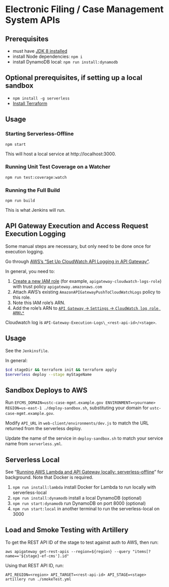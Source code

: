 # Electronic Filing / Case Management System APIs

## Prerequisites

- must have [JDK 8 installed](https://www.oracle.com/technetwork/java/javase/downloads/jdk8-downloads-2133151.html)
- install Node dependencies: `npm i`
- install DynamoDB local: `npm run install:dynamodb`

## Optional prerequisites, if setting up a local sandbox

- `npm install -g serverless`
- [Install Terraform](https://www.terraform.io/intro/getting-started/install.html)

## Usage

### Starting Serverless-Offline

`npm start`

This will host a local service at http://localhost:3000.

### Running Unit Test Coverage on a Watcher

`npm run test:coverage:watch`

### Running the Full Build

`npm run build`

This is what Jenkins will run.

## API Gateway Execution and Access Request Execution Logging

Some manual steps are necessary, but only need to be done once for execution logging.

Go through [AWS’s “Set Up CloudWatch API Logging in API Gateway”](https://aws.amazon.com/premiumsupport/knowledge-center/api-gateway-cloudwatch-logs/).

In general, you need to:

1.  [Create a new IAM role](https://console.aws.amazon.com/iam/home?region=us-east-1#/roles$new?step=type) (for example, `apigateway-cloudwatch-logs-role`) with trust policy `apigateway.amazonaws.com`
2.  Attach AWS’s existing `AmazonAPIGatewayPushToCloudWatchLogs` policy to this role.
3.  Note this IAM role’s ARN.
4.  Add the role’s ARN to [`API Gateway` -> `Settings` -> `CloudWatch log role ARN\*`](https://console.aws.amazon.com/apigateway/home?region=us-east-1#/settings)

Cloudwatch log is `API-Gateway-Execution-Logs\_<rest-api-id>/<stage>`.

## Usage

See the `Jenkinsfile`.

In general:
```sh
$cd stageDir && terraform init && terraform apply
$serverless deploy --stage myStageName
```

## Sandbox Deploys to AWS

Run `EFCMS_DOMAIN=ustc-case-mgmt.example.gov ENVIRONMENT=<yourname> REGION=us-east-1 ./deploy-sandbox.sh`, substituting your domain for `ustc-case-mgmt.example.gov`.

Modify `API_URL` in `web-client/environments/dev.js` to match the URL returned from the serverless deploy.

Update the name of the service in `deploy-sandbox.sh` to match your service name from `serverless.yml`.

## Serverless Local

See “[Running AWS Lambda and API Gateway locally: serverless-offline](https://medium.com/a-man-with-no-server/running-aws-lambda-and-api-gateway-locally-serverless-offline-3c64b3e54772)” for background. Note that Docker is required.

1. `npm run install:lambda` install Docker for Lambda to run locally with serverless-local
2. `npm run install:dynamodb` install a local DynamoDB (optional)
3. `npm run start:dynamodb` run DynamoDB on port 8000 (optional)
4. `npm run start:local` in another terminal to run the serverless-local on 3000

## Load and Smoke Testing with Artillery

To get the REST API ID of the stage to test against auth to AWS, then run:

`aws apigateway get-rest-apis --region=${region} --query "items[?name=='${stage}-ef-cms'].id"`

Using that REST API ID, run:

`API_REGION=<region> API_TARGET=<rest-api-id> API_STAGE=<stage> artillery run ./smokeTest.yml`
